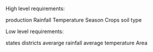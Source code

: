 High level requirements:

production
Rainfall
Temperature
Season
Crops
soil type



Low level requirements:

states
districts
averarge rainfall
average temperature
Area

